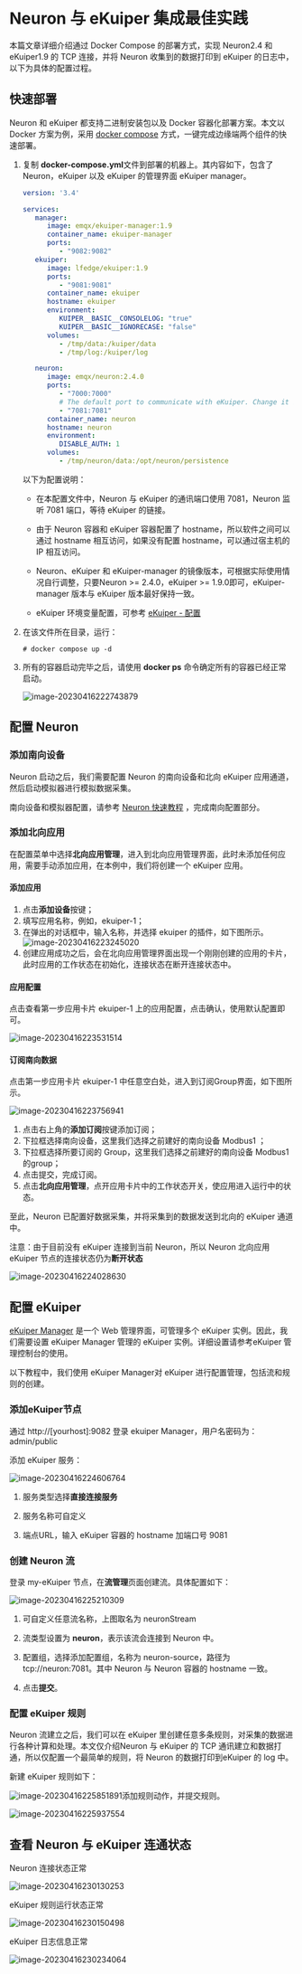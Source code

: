 # Neuron 与 eKuiper 集成最佳实践

本篇文章详细介绍通过 Docker Compose 的部署方式，实现 Neuron2.4 和 eKuiper1.9 的 TCP 连接，并将 Neuron 收集到的数据打印到 eKuiper 的日志中，以下为具体的配置过程。

## 快速部署

Neuron 和 eKuiper 都支持二进制安装包以及 Docker 容器化部署方案。本文以 Docker 方案为例，采用 [docker compose](https://docs.docker.com/compose/) 方式，一键完成边缘端两个组件的快速部署。

1. 复制 **docker-compose.yml**文件到部署的机器上。其内容如下，包含了 Neuron，eKuiper 以及 eKuiper 的管理界面 eKuiper manager。

   ```yaml
   version: '3.4'
   
   services:
      manager:
         image: emqx/ekuiper-manager:1.9
         container_name: ekuiper-manager
         ports:
            - "9082:9082"
      ekuiper:
         image: lfedge/ekuiper:1.9
         ports:
            - "9081:9081"
         container_name: ekuiper
         hostname: ekuiper
         environment:
            KUIPER__BASIC__CONSOLELOG: "true"
            KUIPER__BASIC__IGNORECASE: "false"
         volumes:
            - /tmp/data:/kuiper/data
            - /tmp/log:/kuiper/log
   
      neuron:
         image: emqx/neuron:2.4.0
         ports:
            - "7000:7000"
            # The default port to communicate with eKuiper. Change it if you want to use another port.
            - "7081:7081"
         container_name: neuron
         hostname: neuron
         environment:
            DISABLE_AUTH: 1
         volumes:
            - /tmp/neuron/data:/opt/neuron/persistence
   
   ```
   以下为配置说明：
   
   - 在本配置文件中，Neuron 与 eKuiper 的通讯端口使用 7081，Neuron 监听 7081 端口，等待 eKuiper 的链接。

   - 由于 Neuron 容器和 eKuiper 容器配置了 hostname，所以软件之间可以通过 hostname 相互访问，如果没有配置 hostname，可以通过宿主机的 IP 相互访问。
   
   - Neuron、eKuiper 和 eKuiper-manager 的镜像版本，可根据实际使用情况自行调整，只要Neuron >= 2.4.0，eKuiper >= 1.9.0即可，eKuiper-manager 版本与 eKuiper 版本最好保持一致。<!--ekuiper manager 下线这个，目前 ekuiper 是冷处理，等 ECP Edge 上线之后更新，Neuron 这里的口径也要统一下 @QQDQ -->
   
   - eKuiper 环境变量配置，可参考 [eKuiper - 配置](https://ekuiper.org/docs/zh/latest/configuration/configuration.html)
   
2. 在该文件所在目录，运行：
   
   ```shell
   # docker compose up -d
   ```

3. 所有的容器启动完毕之后，请使用 **docker ps** 命令确定所有的容器已经正常启动。

   ![image-20230416222743879](./assets/image-20230416222743879.png)

## 配置 Neuron

### 添加南向设备 

Neuron 启动之后，我们需要配置 Neuron 的南向设备和北向 eKuiper 应用通道，然后启动模拟器进行模拟数据采集。

南向设备和模拟器配置，请参考 [Neuron 快速教程](../../../quick-start/quick-start.md) ，完成南向配置部分。

### 添加北向应用

在配置菜单中选择**北向应用管理**，进入到北向应用管理界面，此时未添加任何应用，需要手动添加应用，在本例中，我们将创建一个 eKuiper 应用。

#### 添加应用

1. 点击**添加设备**按键；
2. 填写应用名称，例如，ekuiper-1；
3. 在弹出的对话框中，输入名称，并选择 ekuiper 的插件，如下图所示。
![image-20230416223245020](./assets/image-20230416223245020.png)
4. 创建应用成功之后，会在北向应用管理界面出现一个刚刚创建的应用的卡片，此时应用的工作状态在初始化，连接状态在断开连接状态中。

#### 应用配置

点击查看第一步应用卡片 ekuiper-1 上的应用配置，点击确认，使用默认配置即可。

![image-20230416223531514](./assets/image-20230416223531514.png)

####  订阅南向数据

点击第一步应用卡片 ekuiper-1 中任意空白处，进入到订阅Group界面，如下图所示。

![image-20230416223756941](./assets/image-20230416223756941.png)

1. 点击右上角的**添加订阅**按键添加订阅；
2. 下拉框选择南向设备，这里我们选择之前建好的南向设备 Modbus1 ；
3. 下拉框选择所要订阅的 Group，这里我们选择之前建好的南向设备 Modbus1 的group；
4. 点击提交，完成订阅。
5. 点击**北向应用管理**，点开应用卡片中的工作状态开关，使应用进入运行中的状态。

至此，Neuron 已配置好数据采集，并将采集到的数据发送到北向的 eKuiper 通道中。

注意：由于目前没有 eKuiper 连接到当前 Neuron，所以 Neuron 北向应用 eKuiper 节点的连接状态仍为**断开状态**

![image-20230416224028630](./assets/image-20230416224028630.png)

## 配置 eKuiper

[eKuiper Manager](https://ekuiper.org/docs/zh/latest/operation/manager-ui/overview.html#%E6%A6%82%E8%A7%88) 是一个 Web 管理界面，可管理多个 eKuiper 实例。因此，我们需要设置 eKuiper Manager 管理的 eKuiper 实例。详细设置请参考eKuiper 管理控制台的使用。

以下教程中，我们使用 eKuiper Manager对 eKuiper 进行配置管理，包括流和规则的创建。

### 添加eKuiper节点

通过 http://[yourhost]:9082 登录 ekuiper Manager，用户名密码为：admin/public

添加 eKuiper 服务：

![image-20230416224606764](./assets/image-20230416224606764.png)

1. 服务类型选择**直接连接服务**

2. 服务名称可自定义

3. 端点URL，输入 eKuiper 容器的 hostname 加端口号 9081

### 创建 Neuron 流

登录 my-eKuiper 节点，在**流管理**页面创建流。具体配置如下：

![image-20230416225210309](./assets/image-20230416225210309.png)

1. 可自定义任意流名称，上图取名为 neuronStream

2. 流类型设置为 **neuron**，表示该流会连接到 Neuron 中。

3. 配置组，选择添加配置组，名称为 neuron-source，路径为 tcp://neuron:7081。其中 Neuron 与 Neuron 容器的 hostname 一致。

4. 点击**提交**。

### 配置 eKuiper 规则

Neuron 流建立之后，我们可以在 eKuiper 里创建任意多条规则，对采集的数据进行各种计算和处理。本文仅介绍Neuron 与 eKuiper 的 TCP 通讯建立和数据打通，所以仅配置一个最简单的规则，将 Neuron 的数据打印到eKuiper 的 log 中。

新建 eKuiper 规则如下：

![image-20230416225851891](./assets/image-20230416225851891.png)添加规则动作，并提交规则。

![image-20230416225937554](./assets/image-20230416225937554.png)

## 查看 Neuron 与 eKuiper 连通状态

Neuron 连接状态正常

![image-20230416230130253](./assets/image-20230416230130253.png)

eKuiper 规则运行状态正常

![image-20230416230150498](./assets/image-20230416230150498.png)

eKuiper 日志信息正常

![image-20230416230234064](./assets/image-20230416230234064.png)





